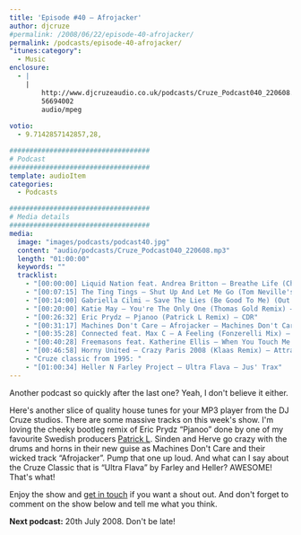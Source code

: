 ```yaml
---
title: 'Episode #40 – Afrojacker'
author: djcruze
#permalink: /2008/06/22/episode-40-afrojacker/
permalink: /podcasts/episode-40-afrojacker/
"itunes:category":
  - Music
enclosure:
  - |
    |
        http://www.djcruzeaudio.co.uk/podcasts/Cruze_Podcast040_220608.mp3
        56694002
        audio/mpeg
        
votio:
  - 9.7142857142857,28,

###################################
# Podcast
###################################
template: audioItem
categories:
  - Podcasts

###################################
# Media details
###################################
media:
  image: "images/podcasts/podcast40.jpg"
  content: "audio/podcasts/Cruze_Podcast040_220608.mp3"
  length: "01:00:00"
  keywords: ""
  tracklist:
    - "[00:00:00] Liquid Nation feat. Andrea Britton – Breathe Life (Chris Ortega &#038; Thomas Gold Dub) – Hit! Records"
    - "[00:07:15] The Ting Tings – Shut Up And Let Me Go (Tom Neville's Keep It Quiet Dub) (Funkfinders cut-up edit) – Columbia"
    - "[00:14:00] Gabriella Cilmi – Save The Lies (Be Good To Me) (Out Of Office Remix) – Island"
    - "[00:20:00] Katie May – You're The Only One (Thomas Gold Remix) – AATW"
    - "[00:26:32] Eric Prydz – Pjanoo (Patrick L Remix) – CDR"
    - "[00:31:17] Machines Don't Care – Afrojacker – Machines Don't Care"
    - "[00:35:28] Connected feat. Max C – A Feeling (Fonzerelli Mix) – Big In Ibiza"
    - "[00:40:28] Freemasons feat. Katherine Ellis – When You Touch Me (Freemasons 2008 Club Mix) – Loaded Records"
    - "[00:46:58] Horny United – Crazy Paris 2008 (Klaas Remix) – Attractive Music"
    - "Cruze classic from 1995: "
    - "[01:00:34] Heller N Farley Project – Ultra Flava – Jus' Trax"
---
```


Another podcast so quickly after the last one? Yeah, I don't believe it either.

Here's another slice of quality house tunes for your MP3 player from the DJ Cruze studios. There are some massive tracks on this week's show. I'm loving the cheeky bootleg remix of Eric Prydz &#8220;Pjanoo&#8221; done by one of my favourite Swedish producers [Patrick L][1]. Sinden and Herve go crazy with the drums and horns in their new guise as Machines Don't Care and their wicked track &#8220;Afrojacker&#8221;. Pump that one up loud. And what can I say about the Cruze Classic that is &#8220;Ultra Flava&#8221; by Farley and Heller? AWESOME! That's what!

Enjoy the show and [get in touch][2] if you want a shout out. And don't forget to comment on the show below and tell me what you think.

**Next podcast:** 20th July 2008. Don't be late!

 [1]: http://www.patrickl.se
 [2]: /cms/contact/
 [3]: http://www.djcruze.co.uk/cms/wp-content/DownloadButton.gif
 [4]: http://www.djcruzeaudio.co.uk/podcasts/Cruze_Podcast040_220608.mp3